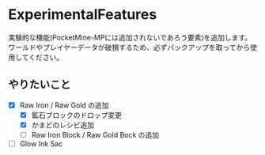 # ExperimentalFeatures
実験的な機能(PocketMine-MPには追加されないであろう要素)を追加します。   
ワールドやプレイヤーデータが破損するため、必ずバックアップを取ってから使用してください。

## やりたいこと
- [x] Raw Iron / Raw Gold の追加
  - [x] 鉱石ブロックのドロップ変更
  - [x] かまどのレシピ追加
  - [ ] Raw Iron Block / Raw Gold Bock の追加
- [ ] Glow Ink Sac